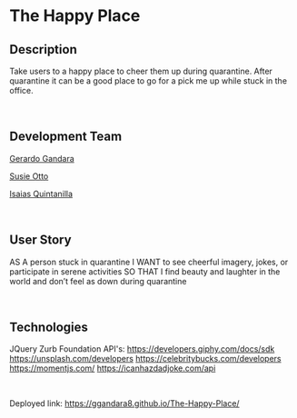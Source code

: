 # The Happy Place

## Description

Take users to a happy place to cheer them up during quarantine. After quarantine it can be a good place to go for a pick me up while stuck in the office.

<br>

## Development Team

[Gerardo Gandara](https://github.com/ggandara8)

[Susie Otto](https://github.com/susieotto)

[Isaias Quintanilla](https://github.com/Isaias2020)

<br>

## User Story

AS A person stuck in quarantine
I WANT to see cheerful imagery, jokes, or participate in serene activities
SO THAT I find beauty and laughter in the world and don’t feel as down during quarantine

<br>

## Technologies

JQuery
Zurb Foundation
API's:
https://developers.giphy.com/docs/sdk
https://unsplash.com/developers
https://celebritybucks.com/developers
https://momentjs.com/
https://icanhazdadjoke.com/api

<br>

Deployed link: https://ggandara8.github.io/The-Happy-Place/

